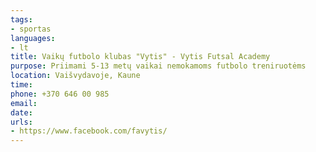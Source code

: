 ```yaml
---
tags:
- sportas
languages:
- lt
title: Vaikų futbolo klubas "Vytis" - Vytis Futsal Academy
purpose: Priimami 5-13 metų vaikai nemokamoms futbolo treniruotėms
location: Vaišvydavoje, Kaune
time: 
phone: +370 646 00 985
email: 
date: 
urls:
- https://www.facebook.com/favytis/
---
```

